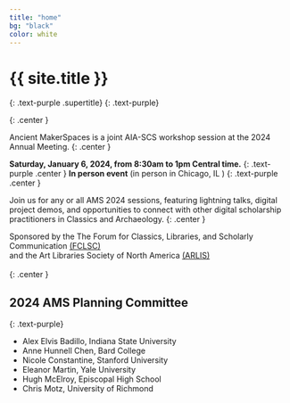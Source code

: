 ```yaml
---
title: "home"
bg: "black"
color: white
---
```


# {{ site.title }}
{: .text-purple .supertitle}
{: .text-purple}

<span class="fa-stack subtlecircle" style="font-size:100px; background:rgba(255,166,0,0.0)">
  <i class="fa fa-circle fa-stack-2x text-white"></i>
  <i class="fa fa-laptop fa-stack-1x text-purple"></i>
</span>
{: .center }

Ancient MakerSpaces is a joint AIA-SCS workshop session at the 2024 Annual Meeting.
{: .center }

**Saturday, January 6, 2024, from 8:30am to 1pm Central time.**
{: .text-purple .center }
**In person event** (in person in Chicago, IL )
{: .text-purple .center }

Join us for any or all AMS 2024 sessions, featuring lightning talks, digital project demos, and opportunities to connect with other digital scholarship practitioners in Classics and Archaeology.
{: .center }

Sponsored by the The Forum for Classics, Libraries, and Scholarly Communication [(FCLSC)](http://www.classicslibrarians.org/)<br/>
and the Art Libraries Society of North America [(ARLIS)](https://www.arlisna.org/) <br/><br/>
{: .center }

## 2024 AMS Planning Committee
{: .text-purple}

* Alex Elvis Badillo, Indiana State University
* Anne Hunnell Chen, Bard College
* Nicole Constantine, Stanford University
* Eleanor Martin, Yale University
* Hugh McElroy, Episcopal High School
* Chris Motz, University of Richmond

